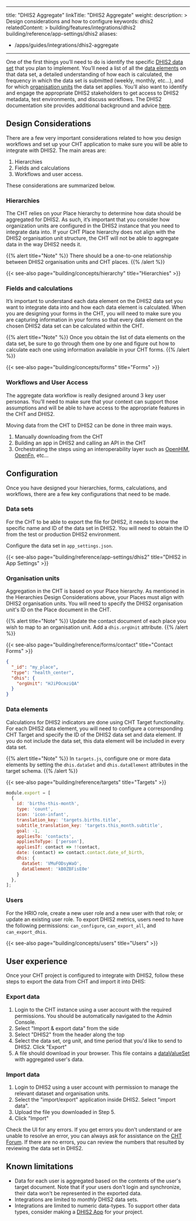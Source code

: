---
title: "DHIS2 Aggregate"
linkTitle: "DHIS2 Aggregate"
weight: 
description: >
  Design considerations and how to configure
keywords: dhis2 
relatedContent: >
  building/features/integrations/dhis2
  building/reference/app-settings/dhis2
aliases:
   - /apps/guides/integrations/dhis2-aggregate
----

One of the first things you’ll need to do is identify the specific [DHIS2 data set](https://docs.dhis2.org/2.34/en/dhis2_implementation_guide/data-sets-and-forms.html#what-is-a-data-set) that you plan to implement. You’ll need a list of all the [data elements](https://docs.dhis2.org/2.34/en/dhis2_implementation_guide/data-elements-and-custom-dimensions.html#data-elements) on that data set, a detailed understanding of how each is calculated, the frequency in which the data set is submitted (weekly, monthly, etc…), and for which [organisation units](https://docs.dhis2.org/2.34/en/dhis2_implementation_guide/organisation-units.html) the data set applies. You’ll also want to identify and engage the appropriate DHIS2 stakeholders to get access to DHIS2 metadata, test environments, and discuss workflows. The DHIS2 documentation site provides additional background and advice [here](https://docs.dhis2.org/2.34/en/dhis2_implementation_guide/integration-concepts.html#integration-concepts).

## Design Considerations

There are a few very important considerations related to how you design workflows and set up your CHT application to make sure you will be able to integrate with DHIS2. The main areas are:

1. Hierarchies
2. Fields and calculations
3. Workflows and user access. 

These considerations are summarized below.

### Hierarchies

The CHT relies on your Place hierarchy to determine how data should be aggregated for DHIS2. As such, it’s important that you consider how organization units are configured in the DHIS2 instance that you need to integrate data into. If your CHT Place hierarchy does not align with the DHIS2 organisation unit structure, the CHT will not be able to aggregate data in the way DHIS2 needs it.

{{% alert title="Note" %}}
There should be a one-to-one relationship between DHIS2 organisation units and CHT places.
{{% /alert %}}


{{< see-also page="building/concepts/hierarchy" title="Hierarchies" >}}


### Fields and calculations

It’s important to understand each data element on the DHIS2 data set you want to integrate data into and how each data element is calculated. When you are designing your forms in the CHT, you will need to make sure you are capturing information in your forms so that every data element on the chosen DHIS2 data set can be calculated within the CHT.

{{% alert title="Note" %}}
Once you obtain the list of data elements on the data set, be sure to go through them one by one and figure out how to calculate each one using information available in your CHT forms.
{{% /alert %}}


{{< see-also page="building/concepts/forms" title="Forms" >}}

### Workflows and User Access

The aggregate data workflow is really designed around 3 key user personas. You’ll need to make sure that your context can support those assumptions and will be able to have access to the appropriate features in the CHT and DHIS2. 

Moving data from the CHT to DHIS2 can be done in three main ways.

1. Manually downloading from the CHT
2. Building an app in DHIS2 and calling an API in the CHT
3. Orchestrating the steps using an interoperability layer such as [OpenHIM](http://openhim.org/), [OpenFn](https://www.openfn.org/), etc...


## Configuration

Once you have designed your hierarchies, forms, calculations, and workflows, there are a few key configurations that need to be made.

### Data sets

For the CHT to be able to export the file for DHIS2, it needs to know the specific name and ID of the data set in DHIS2. You will need to obtain the ID from the test or production DHIS2 environment.

Configure the data set in `app_settings.json`.

{{< see-also page="building/reference/app-settings/dhis2" title="DHIS2 in App Settings" >}}

### Organisation units

Aggregation in the CHT is based on your Place hierarchy. As mentioned in the Hierarchies Design Considerations above, your Places must align with DHIS2 organisation units. You will need to specify the DHIS2 organisation unit's ID on the Place document in the CHT.

{{% alert title="Note" %}}
Update the contact document of each place you wish to map to an organisation unit. Add a `dhis.orgUnit` attribute.
{{% /alert %}}


{{< see-also page="building/reference/forms/contact" title="Contact Forms" >}}

```json
{
  "_id": "my_place",
  "type": "health_center",
  "dhis": {
    "orgUnit": "HJiPOcmziQA"
  }
}
```

### Data elements

Calculations for DHIS2 indicators are done using CHT Target functionality. For each DHIS2 data element, you will need to configure a corresponding CHT Target and specify the ID of the DHIS2 data set and data element. If you do not include the data set, this data element will be included in every data set.

{{% alert title="Note" %}}
In `targets.js`, configure one or more data elements by setting the `dhis.dataSet` and `dhis.dataElement` attributes in the target schema.
{{% /alert %}}



{{< see-also page="building/reference/targets" title="Targets" >}}

```javascript
module.export = [
  {
    id: 'births-this-month',
    type: 'count',
    icon: 'icon-infant',
    translation_key: 'targets.births.title',
    subtitle_translation_key: 'targets.this_month.subtitle',
    goal: -1,
    appliesTo: 'contacts',
    appliesToType: ['person'],
    appliesIf: contact => !!contact,
    date: (contact) => contact.contact.date_of_birth,
    dhis: {
      dataSet: 'VMuFODsyWaO',
      dataElement: 'kB0ZBFisE0e'
    }
  },
];
```

### Users

For the HRIO role, create a new user role and a new user with that role; or update an existing user role. To export DHIS2 metrics, users need to have the following permissions: `can_configure`, `can_export_all`, and `can_export_dhis`.

{{< see-also page="building/concepts/users" title="Users" >}}

## User experience

Once your CHT project is configured to integrate with DHIS2, follow these steps to export the data from CHT and import it into DHIS:

### Export data

1. Login to the CHT instance using a user account with the required permissions. You should be automatically navigated to the Admin Console.
2. Select "Import & export data" from the side
3. Select "DHIS2" from the header along the top
4. Select the data set, org unit, and time period that you'd like to send to DHIS2. Click "Export"
5. A file should download in your browser. This file contains a [dataValueSet](https://docs.dhis2.org/master/en/developer/html/webapi_data_values.html) with aggregated user's data.

### Import data

1. Login to DHIS2 using a user account with permission to manage the relevant dataset and organisation units.
2. Select the "import/export" application inside DHIS2. Select "import data".
3. Upload the file you downloaded in Step 5.
4. Click "Import"

Check the UI for any errors. If you get errors you don't understand or are unable to resolve an error, you can always ask for assistance on the [CHT Forum](https://forum.communityhealthtoolkit.org/c/support/18). If there are no errors, you can review the numbers that resulted by reviewing the data set in DHIS2.

## Known limitations

* Data for each user is aggregated based on the contents of the user's target document. Note that if your users don't login and synchronize, their data won't be represented in the exported data.
* Integrations are limited to _monthly_ DHIS2 data sets.
* Integrations are limited to numeric data-types. To support other data types, consider making a [DHIS2 App](https://docs.dhis2.org/master/en/developer/html/apps_creating_apps.html) for your project.
